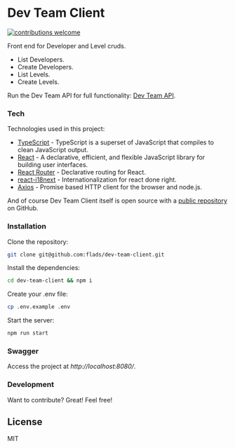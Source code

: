 # Dev Team Client

[![contributions welcome](https://img.shields.io/badge/contributions-welcome-brightgreen.svg?style=flat)](https://github.com/flads/nestjs-boilerplate/pulls)

Front end for Developer and Level cruds.

  - List Developers.
  - Create Developers.
  - List Levels.
  - Create Levels.

Run the Dev Team API for full functionality: [Dev Team API](https://github.com/flads/dev-team-api).

### Tech

Technologies used in this project:

* [TypeScript](https://github.com/microsoft/TypeScript) - TypeScript is a superset of JavaScript that compiles to clean JavaScript output.
* [React](https://github.com/facebook/react) - A declarative, efficient, and flexible JavaScript library for building user interfaces.
* [React Router](https://github.com/remix-run/react-router) - Declarative routing for React.
* [react-i18next](https://github.com/i18next/react-i18next) - Internationalization for react done right.
* [Axios](https://github.com/axios/axios) - Promise based HTTP client for the browser and node.js.

And of course Dev Team Client itself is open source with a [public repository](https://github.com/flads/dev-team-client) on GitHub.

### Installation

Clone the repository:
```sh
git clone git@github.com:flads/dev-team-client.git
```

Install the dependencies:

```sh
cd dev-team-client && npm i
```

Create your .env file:

```sh
cp .env.example .env
```

Start the server:

```sh
npm run start
```

### Swagger
Access the project at *http://localhost:8080/*.

### Development

Want to contribute? Great!
Feel free!

License
----

MIT
